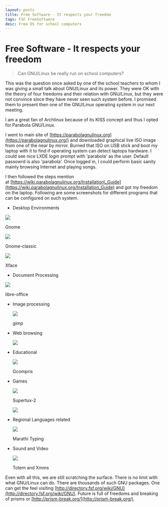 ```yaml
---
layout: posts
title: Free Software - It respects your freedom
tags: FSF FreeSoftware
desc: Free OS for school computers
---
```


# Free Software - It respects your freedom

> Can GNU/Linux be really run on school computers?


This was the question once asked by one of the school teachers to whom I was
giving a small talk about GNU/Linux and its power. They were OK with the theory
of four freedoms and their relation with GNU/Linux, but they were not convince
since they have never seen such system before. I promised them to present then
one of the GNU/Linux operating system in our next meeting.

  

I am a great fan of Archlinux because of its KISS concept and thus I opted for
Parabola GNU/Linux.

  

I went to main site of
[https://parabolagnulinux.org](https://parabolagnulinux.org/) and downloaded
graphical live ISO image from one of the near by mirror. Burned that ISO on USB
stick and boot my laptop with it to find if operating system can detect laptops
hardware. I could see nice LXDE login prompt with 'parabola' as the user.
Default passowrd is also 'parabola'. Once logged in, I could perform basic
sanity mainly browsing Internet and playing songs.

  

I then followed the steps mention
at [https://wiki.parabolagnulinux.org/Installation\_Guide](https://wiki.parabolagnulinux.org/Installation_Guide)
and got my freedom on the laptop. Following are some screenshots for different
programs that can be configured on such system.

*   Desktop Environments

[![](http://1.bp.blogspot.com/-p2Gl7EaMjg8/UikcBjIJLVI/AAAAAAAABRU/DtskvCO2fjY/s320/GNOME.png)](http://1.bp.blogspot.com/-p2Gl7EaMjg8/UikcBjIJLVI/AAAAAAAABRU/DtskvCO2fjY/s1600/GNOME.png)

Gnome

[![](http://4.bp.blogspot.com/-HEyme8V_CH4/UikcCPL7-dI/AAAAAAAABRY/f_je_Y0_2Uc/s320/GNOME-classic.png)](http://4.bp.blogspot.com/-HEyme8V_CH4/UikcCPL7-dI/AAAAAAAABRY/f_je_Y0_2Uc/s1600/GNOME-classic.png)

Gnome-classic

[![](http://2.bp.blogspot.com/-kUmsPdxvzwU/Uikbb7b7ZTI/AAAAAAAABQ8/harbVEXyH7I/s320/xface_session.png)](http://2.bp.blogspot.com/-kUmsPdxvzwU/Uikbb7b7ZTI/AAAAAAAABQ8/harbVEXyH7I/s1600/xface_session.png)

Xface

*   Document Processing

[![](http://4.bp.blogspot.com/-9a2h-R-Dj8c/Uikb7Qkse6I/AAAAAAAABRI/z5lCzFMcv14/s320/libre-office.png)](http://4.bp.blogspot.com/-9a2h-R-Dj8c/Uikb7Qkse6I/AAAAAAAABRI/z5lCzFMcv14/s1600/libre-office.png)

libre-office

*   Image processing
    
    [![](http://4.bp.blogspot.com/-DaMhcP-kO8g/Uikbbx_HvRI/AAAAAAAABRA/kY6GINgSg4k/s320/GIMP.png)](http://4.bp.blogspot.com/-DaMhcP-kO8g/Uikbbx_HvRI/AAAAAAAABRA/kY6GINgSg4k/s1600/GIMP.png)
    
    gimp
    
*   Web browsing
    
    [![](http://1.bp.blogspot.com/-OOtVNmnv_qQ/UikbRpqIYpI/AAAAAAAABQo/lrBmUDN_N_0/s320/browser.png)](http://1.bp.blogspot.com/-OOtVNmnv_qQ/UikbRpqIYpI/AAAAAAAABQo/lrBmUDN_N_0/s1600/browser.png)
    

*   Educational
    
    [![](http://4.bp.blogspot.com/-yMKqqmgiSq8/UikbNK-dD2I/AAAAAAAABQQ/uZ-mTU3wdfA/s320/GCompris.png)](http://4.bp.blogspot.com/-yMKqqmgiSq8/UikbNK-dD2I/AAAAAAAABQQ/uZ-mTU3wdfA/s1600/GCompris.png)
    
    Gcompris
    
*   Games
    
    [![](http://2.bp.blogspot.com/-otlJzoUvOPk/UikhUL6QOhI/AAAAAAAABRk/_2Bi5Shyg6A/s320/supertux2.png)](http://2.bp.blogspot.com/-otlJzoUvOPk/UikhUL6QOhI/AAAAAAAABRk/_2Bi5Shyg6A/s1600/supertux2.png)
    
    Supertux-2
    
    [![](http://2.bp.blogspot.com/-PXUaLshNy1Q/UikbRZgXIMI/AAAAAAAABQk/B-Y1_mI_hFk/s320/games.png)](http://2.bp.blogspot.com/-PXUaLshNy1Q/UikbRZgXIMI/AAAAAAAABQk/B-Y1_mI_hFk/s1600/games.png)
    

  

*   Regional Languages related
    
    [![](http://2.bp.blogspot.com/-d1wlAtJx8V8/UikbVJG-LuI/AAAAAAAABQw/9JtdwWEpYls/s320/%25E0%25A4%25AE%25E0%25A4%25BE%25E0%25A4%25B0%25E0%25A4%25BE%25E0%25A4%25A0%25E0%25A5%2580.png)](http://2.bp.blogspot.com/-d1wlAtJx8V8/UikbVJG-LuI/AAAAAAAABQw/9JtdwWEpYls/s1600/%25E0%25A4%25AE%25E0%25A4%25BE%25E0%25A4%25B0%25E0%25A4%25BE%25E0%25A4%25A0%25E0%25A5%2580.png)
    
    Marathi Typing
    
*   Sound and Video
    
    [![](http://2.bp.blogspot.com/-0NpaBTIY3kY/UikjFOz1WII/AAAAAAAABR0/y2H6mLySNak/s320/multimedia.png)](http://2.bp.blogspot.com/-0NpaBTIY3kY/UikjFOz1WII/AAAAAAAABR0/y2H6mLySNak/s1600/multimedia.png)
    
    Totem and Xmms
    

Even with all this, we are still scratching the surface. There is no limit with
what GNU/Linux can do. There are thousands of such GNU packages. One can get the
feel visiting
[http://directory.fsf.org/wiki/GNU](http://directory.fsf.org/wiki/GNU). Future
is full of freedoms and breaking of prisms or
[http://prism-break.org/](http://prism-break.org/).

